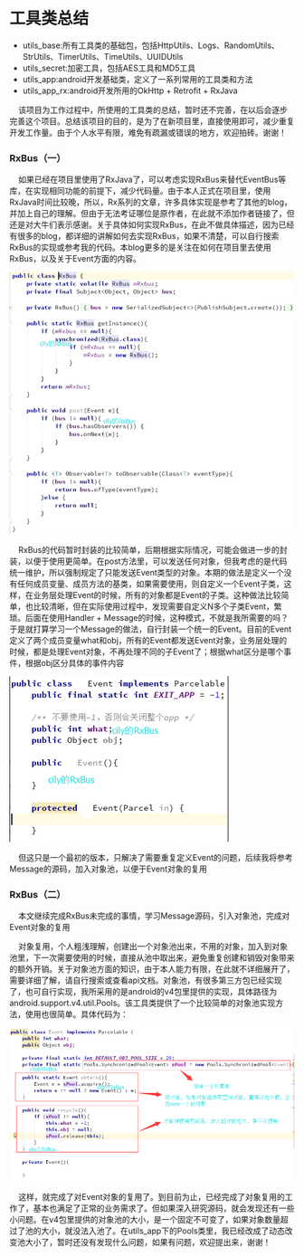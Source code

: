# 工具类总结
<ul>
  <li>utils_base:所有工具类的基础包，包括HttpUtils、Logs、RandomUtils、StrUtils、TimerUtils、TimeUtils、UUIDUtils</li>
  <li>utils_secret:加密工具，包括AES工具和MD5工具</li>
  <li>utils_app:android开发基础类，定义了一系列常用的工具类和方法</li>
  <li>utils_app_rx:android开发所用的OkHttp + Retrofit + RxJava</li>
</ul>
<p>&nbsp;&nbsp;&nbsp;&nbsp;该项目为工作过程中，所使用的工具类的总结，暂时还不完善，在以后会逐步完善这个项目。总结该项目的目的，是为了在新项目里，直接使用即可，减少重复开发工作量。由于个人水平有限，难免有疏漏或错误的地方，欢迎拍砖。谢谢！</p>
<h3>RxBus（一）</h3>
<p>&nbsp;&nbsp;&nbsp;&nbsp;如果已经在项目里使用了RxJava了，可以考虑实现RxBus来替代EventBus等库，在实现相同功能的前提下，减少代码量。由于本人正式在项目里，使用RxJava时间比较晚，所以，Rx系列的文章，许多具体实现是参考了其他的blog，并加上自己的理解。但由于无法考证哪位是原作者，在此就不添加作者链接了，但还是对大牛们表示感谢。关于具体如何实现RxBus，在此不做具体描述，因为已经有很多的blog，都详细的讲解如何去实现RxBus，如果不清楚，可以自行搜索RxBus的实现或参考我的代码。本blog更多的是关注在如何在项目里去使用RxBus，以及关于Event方面的内容。</p>
<img src="https://github.com/cily-code/Utils/blob/master/images/rxbus_1.png" />
<p>&nbsp;&nbsp;&nbsp;&nbsp;RxBus的代码暂时封装的比较简单，后期根据实际情况，可能会做进一步的封装，以便于使用更简单。在post方法里，可以发送任何对象，但我考虑的是代码统一维护，所以强制规定了只能发送Event类型的对象。本期的做法是定义一个没有任何成员变量、成员方法的基类，如果需要使用，则自定义一个Event子类，这样，在业务层处理Event的时候，所有的对象都是Event的子类。这种做法比较简单，也比较清晰，但在实际使用过程中，发现需要自定义N多个子类Event，繁琐。后面在使用Handler + Message的时候，这种模式，不就是我所需要的吗？于是就打算学习一个Message的做法，自行封装一个统一的Event。目前的Event定义了两个成员变量what和obj，所有的Event都发送Event对象，业务层处理的时候，都是处理Event对象，不再处理不同的子Event了；根据what区分是哪个事件，根据obj区分具体的事件内容</p>
<img src="https://github.com/cily-code/Utils/blob/master/images/rxbus_event_1.png" />
<p>&nbsp;&nbsp;&nbsp;&nbsp;但这只是一个最初的版本，只解决了需要重复定义Event的问题，后续我将参考Message的源码，加入对象池，以便于Event对象的复用</p>
<h3>RxBus（二）</h3>
<p>&nbsp;&nbsp;&nbsp;&nbsp;本文继续完成RxBus未完成的事情，学习Message源码，引入对象池，完成对Event对象的复用</p>
<p>&nbsp;&nbsp;&nbsp;&nbsp;对象复用，个人粗浅理解，创建出一个对象池出来，不用的对象，加入到对象池里，下一次需要使用的时候，直接从池中取出来，避免重复创建和销毁对象带来的额外开销。关于对象池方面的知识，由于本人能力有限，在此就不详细展开了，需要详细了解，请自行搜索或查看api文档。对象池，有很多第三方包已经实现了，也可自行实现，我所采用的是android的v4包里提供的实现，具体路径为android.support.v4.util.Pools。该工具类提供了一个比较简单的对象池实现方法，使用也很简单。具体代码为：</p>
<img src="https://github.com/cily-code/Utils/blob/master/images/rxbus_event_2.png" />
<p>&nbsp;&nbsp;&nbsp;&nbsp;这样，就完成了对Event对象的复用了。到目前为止，已经完成了对象复用的工作了，基本也满足了正常的业务需求了。但如果深入研究源码，就会发现还有一些小问题。在v4包里提供的对象池的大小，是一个固定不可变了，如果对象数量超过了池的大小，就没法入池了。在utils_app下的Pools类里，我已经改成了动态改变池大小了，暂时还没有发现什么问题，如果有问题，欢迎提出来，谢谢！</p>
